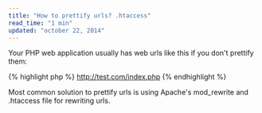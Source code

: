 ```yaml
---
title: "How to prettify urls? .htaccess"
read_time: "1 min"
updated: "october 22, 2014"
---
```


Your PHP web application usually has web urls like this if you don't prettify them:

{% highlight php %}
http://test.com/index.php
{% endhighlight %}

Most common solution to prettify urls is using Apache's mod_rewrite and .htaccess file for rewriting urls.

